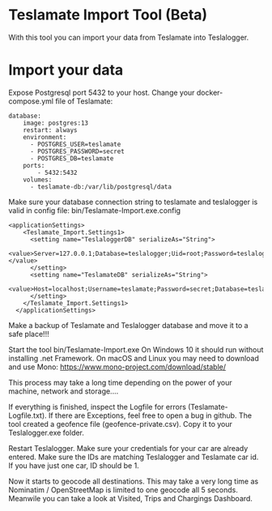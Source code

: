# Teslamate Import Tool (Beta)

With this  tool you can import your data from Teslamate into Teslalogger.

# Import your data
Expose Postgresql port 5432 to your host. Change your docker-compose.yml file of Teslamate:

```
database:
    image: postgres:13
    restart: always
    environment:
      - POSTGRES_USER=teslamate
      - POSTGRES_PASSWORD=secret
      - POSTGRES_DB=teslamate
    ports:
        - 5432:5432
    volumes:
      - teslamate-db:/var/lib/postgresql/data
```

Make sure your database connection string to teslamate and teslalogger is valid in config file: bin/Teslamate-Import.exe.config

```
<applicationSettings>
    <Teslamate_Import.Settings1>
      <setting name="TeslaloggerDB" serializeAs="String">
        <value>Server=127.0.0.1;Database=teslalogger;Uid=root;Password=teslalogger;</value>
      </setting>
      <setting name="TeslamateDB" serializeAs="String">
        <value>Host=localhost;Username=teslamate;Password=secret;Database=teslamate</value>
      </setting>
    </Teslamate_Import.Settings1>
  </applicationSettings>
  ```
  Make a backup of Teslamate and Teslalogger database and move it to a safe place!!!
  
  Start the tool bin/Teslamate-Import.exe
  On Windows 10 it should run without installing .net Framework. On macOS and Linux you may need to download and use Mono: https://www.mono-project.com/download/stable/ 
  
  This process may take a long time depending on the power of your machine, network and storage....
  
  If everything is finished, inspect the Logfile for errors (Teslamate-Logfile.txt). If there are Exceptions, feel free to open a bug in github.
  The tool created a geofence file  (geofence-private.csv). Copy it to your Teslalogger.exe folder.
  
  Restart Teslalogger. Make sure your credentials for your car are already entered. Make sure the IDs are matching Teslalogger and Teslamate car id. If you have just one car, ID should be 1.
  
  Now it starts to geocode all destinations. This may take a very long time as Nominatim / OpenStreetMap is limited to one geocode all 5 seconds. 
  Meanwile you can take a look at Visited, Trips and Chargings Dashboard.
  
  
